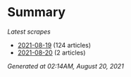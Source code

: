 # Summary
*Latest scrapes*
* [2021-08-19](https://github.com/nuuuwan/news_lk/blob/data/news_lk.2021-08-19.json) (124 articles)
* [2021-08-20](https://github.com/nuuuwan/news_lk/blob/data/news_lk.2021-08-20.json) (2 articles)

*Generated at 02:14AM, August 20, 2021*